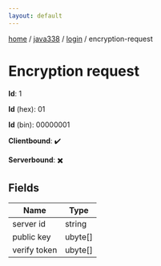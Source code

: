 ```yaml
---
layout: default
---
```


[home](/)  /  [java338](/protocol/java338)  /  [login](/protocol/java338/login)  /  encryption-request

# Encryption request

**Id**: 1

**Id** (hex): 01

**Id** (bin): 00000001

**Clientbound**: ✔️

**Serverbound**: ✖️

## Fields

Name | Type
---|---
server id | string
public key | ubyte[]
verify token | ubyte[]

